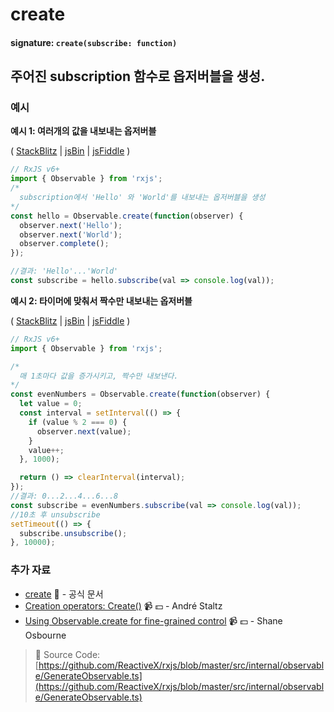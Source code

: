 # create

#### signature: `create(subscribe: function)`

## 주어진 subscription 함수로 옵저버블을 생성.

### 예시

**예시 1: 여러개의 값을 내보내는 옵저버블**

\( [StackBlitz](https://stackblitz.com/edit/typescript-baxh98?file=index.ts&devtoolsheight=100) \| [jsBin](http://jsbin.com/qorugiwaba/1/edit?js,console) \| [jsFiddle](https://jsfiddle.net/btroncone/td5107he/) \)

```javascript
// RxJS v6+
import { Observable } from 'rxjs';
/*
  subscription에서 'Hello' 와 'World'를 내보내는 옵저버블을 생성
*/
const hello = Observable.create(function(observer) {
  observer.next('Hello');
  observer.next('World');
  observer.complete();
});

//결과: 'Hello'...'World'
const subscribe = hello.subscribe(val => console.log(val));
```

**예시 2: 타이머에 맞춰서 짝수만 내보내는 옵저버블**

\( [StackBlitz](https://stackblitz.com/edit/typescript-xvezxn?file=index.ts&devtoolsheight=100) \| [jsBin](http://jsbin.com/lodilohate/1/edit?js,console) \| [jsFiddle](https://jsfiddle.net/btroncone/vtozg6uf/) \)

```javascript
// RxJS v6+
import { Observable } from 'rxjs';

/*
  매 1초마다 값을 증가시키고, 짝수만 내보낸다.
*/
const evenNumbers = Observable.create(function(observer) {
  let value = 0;
  const interval = setInterval(() => {
    if (value % 2 === 0) {
      observer.next(value);
    }
    value++;
  }, 1000);

  return () => clearInterval(interval);
});
//결과: 0...2...4...6...8
const subscribe = evenNumbers.subscribe(val => console.log(val));
//10초 후 unsubscribe
setTimeout(() => {
  subscribe.unsubscribe();
}, 10000);
```

### 추가 자료

* [create](http://reactivex.io/rxjs/class/es6/Observable.js~Observable.html#static-method-create) 📰 - 공식 문서
* [Creation operators: Create\(\)](https://egghead.io/lessons/rxjs-creation-operator-create?course=rxjs-beyond-the-basics-creating-observables-from-scratch) 📹 💵 - André Staltz
* [Using Observable.create for fine-grained control](https://egghead.io/lessons/rxjs-using-observable-create-for-fine-grained-control) 📹  💵 - Shane Osbourne

> 📂 Source Code: [https://github.com/ReactiveX/rxjs/blob/master/src/internal/observable/GenerateObservable.ts](https://github.com/ReactiveX/rxjs/blob/master/src/internal/observable/GenerateObservable.ts)

